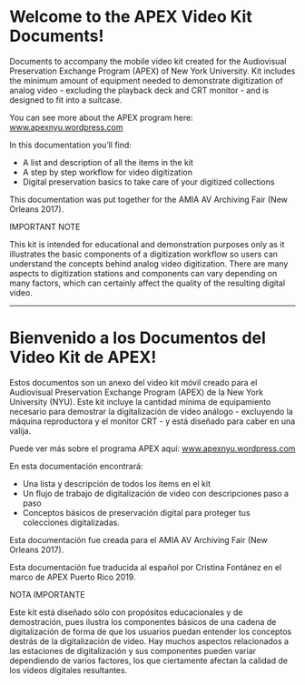# Welcome to the APEX Video Kit Documents! 

Documents to accompany the mobile video kit created for the Audiovisual Preservation Exchange Program (APEX) of New York University. Kit includes the minimum amount of equipment needed to demonstrate digitization of analog video - excluding the playback deck and CRT monitor - and is designed to fit into a suitcase.

You can see more about the APEX program here: www.apexnyu.wordpress.com

In this documentation you’ll find:
- A list and description of all the items in the kit
- A step by step workflow for video digitization
- Digital preservation basics to take care of your digitized collections

This documentation was put together for the AMIA AV Archiving Fair (New Orleans 2017).

IMPORTANT NOTE

This kit is intended for educational and demonstration purposes only as it illustrates the basic components of a digitization workflow so users can understand the concepts behind analog video digitization. There are many aspects to digitization stations and components can vary depending on many factors, which can certainly affect the quality of the resulting digital video. 

______________________________

# Bienvenido a los Documentos del Video Kit de APEX!

Estos documentos son un anexo del video kit móvil creado para el Audiovisual Preservation Exchange Program (APEX) de la New York University (NYU). Este kit incluye la cantidad mínima de equipamiento necesario para demostrar la digitalización de video análogo - excluyendo la máquina reproductora y el monitor CRT - y está diseñado para caber en una valija.

Puede ver más sobre el programa APEX aquí: www.apexnyu.wordpress.com

En esta documentación encontrará:
- Una lista y descripción de todos los ítems en el kit
- Un flujo de trabajo de digitalización de video con descripciones paso a paso
- Conceptos básicos de preservación digital para proteger tus colecciones digitalizadas.

Esta documentación fue creada para el AMIA AV Archiving Fair (New Orleans 2017).

Esta documentación fue traducida al español por Cristina Fontánez en el marco de APEX Puerto Rico 2019.

NOTA IMPORTANTE

Este kit está diseñado sólo con propósitos educacionales y de demostración, pues ilustra los componentes básicos de una cadena de digitalización de forma de que los usuarios puedan entender los conceptos destrás de la digitalización de video. Hay muchos aspectos relacionados a las estaciones de digitalización y sus componentes pueden variar dependiendo de varios factores, los que ciertamente afectan la calidad de los videos digitales resultantes.

